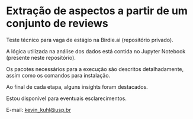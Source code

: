 # Extração de aspectos a partir de um conjunto de reviews

Teste técnico para vaga de estágio na Birdie.ai (repositório privado).

A lógica utilizada na análise dos dados está contida no Jupyter Notebook (presente neste repositório).

Os pacotes necessários para a execução são descritos detalhadamente, assim como os comandos para instalação.

Ao final de cada etapa, alguns insights foram destacados.

Estou disponível para eventuais esclarecimentos.

E-mail: kevin_kuhl@usp.br
